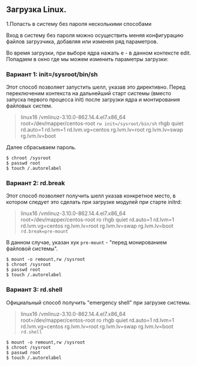 ## Загрузка Linux. 

1.Попасть в систему без пароля несколькими способами

Вход в систему без пароля можно осуществить меняя конфигурацию файлов загрузчика, добавляя или изменяя ряд параметров. 

Во время загрузки, при выборе ядра нажать e - в данном контексте edit. Попадаем в окно где мы можем изменить параметры загрузки:


### Вариант 1: init=/sysroot/bin/sh

Этот способ позволяет запустить шелл, указав это директивно. Перед переключеним контекста на дальнейший старт системы (вместо запуска первого процесса init) после загрузки ядра и монтирования файловых систем.

>linux16 /vmlinuz-3.10.0-862.14.4.el7.x86_64 root=/dev/mapper/centos-root `rw init=/sysroot/bin/sh` rhgb quiet rd.auto=1 rd.lvm=1 rd.lvm.vg=centos rg.lvm.lv=root rg.lvm.lv=swap rg.lvm.lv=boot 

Далее сбрасываем пароль.

```
$ chroot /sysroot
$ passwd root
$ touch /.autorelabel
```

### Вариант 2: rd.break

Этот способ позволяет получить шелл указав конкретное место, в котором следует это сделать при загрузке модулей при старте initrd:

>linux16 /vmlinuz-3.10.0-862.14.4.el7.x86_64 root=/dev/mapper/centos-root ro rhgb quiet rd.auto=1 rd.lvm=1 rd.lvm.vg=centos rg.lvm.lv=root rg.lvm.lv=swap rg.lvm.lv=boot `rd.break=pre-mount`

В данном случае, указан хук `pre-mount` - "перед монированием файловой системы".

```
$ mount -o remount,rw /sysroot
$ chroot /sysroot
$ passwd root
$ touch /.autorelabel
```

### Вариант 3: rd.shell

Официальный способ получить "emergency shell" при загрузке системы.

>linux16 /vmlinuz-3.10.0-862.14.4.el7.x86_64 root=/dev/mapper/centos-root ro rhgb quiet rd.auto=1 rd.lvm=1 rd.lvm.vg=centos rg.lvm.lv=root rg.lvm.lv=swap rg.lvm.lv=boot `rd.shell`

```
$ mount -o remount,rw /sysroot
$ chroot /sysroot
$ passwd root
$ touch /.autorelabel
```
